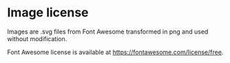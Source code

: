 # Image license

Images are .svg files from Font Awesome transformed in png and  used without modification.

Font Awesome license is available at https://fontawesome.com/license/free.
